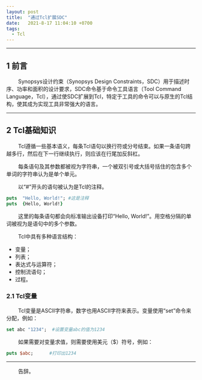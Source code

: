 ```yaml
---
layout: post
title:  "通过Tcl扩展SDC"
date:   2021-8-17 11:04:10 +0700
tags:
  - Tcl
---
```



----

## 1 前言

&#160; &#160; &#160; &#160; Synopsys设计约束（Synopsys Design Constraints，SDC）用于描述时序、功率和面积的设计要求，SDC命令基于命令工具语言（Tool Command Language，Tcl），通过使SDC扩展到Tcl，特定于工具的命令可以与原生的Tcl结构，使其成为实现工具非常强大的语言。


----


## 2 Tcl基础知识

&#160; &#160; &#160; &#160; Tcl遵循一些基本语义，每条Tcl语句以换行符或分号结束。如果一条语句跨越多行，然后在下一行继续执行，则应该在行尾加反斜杠。

&#160; &#160; &#160; &#160; 每条语句及其参数都被视为字符串，一个被双引号或大括号括住的包含多个单词的字符串认为是单个单元。

&#160; &#160; &#160; &#160; 以“#”开头的语句被认为是Tcl的注释。

```tcl
puts  "Hello, World!"; #这是注释
puts  {Hello, World!}
```

&#160; &#160; &#160; &#160; 这里的每条语句都会向标准输出设备打印“Hello, World!”。用空格分隔的单词被视为是语句中的多个参数。

&#160; &#160; &#160; &#160; Tcl中具有多种语言结构：
* 变量；
* 列表；
* 表达式与运算符；
* 控制流语句；
* 过程。

### 2.1 Tcl变量

&#160; &#160; &#160; &#160; Tcl变量是ASCII字符串，数字也用ASCII字符来表示。变量使用“set”命令来分配，例如：

```tcl
set abc "1234";  #设置变量abc的值为1234
```

&#160; &#160; &#160; &#160; 如果需要对变量求值，则需要使用美元（$）符号，例如：

```tcl
puts $abc;      #打印出1234
```


----
&#160; &#160; &#160; &#160; 告辞。